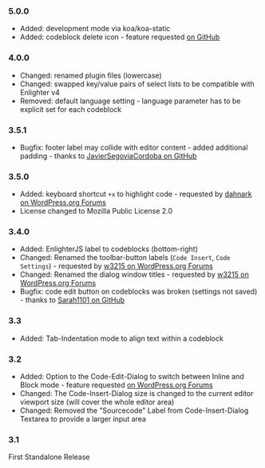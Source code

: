 ### 5.0.0 ###

* Added: development mode via koa/koa-static
* Added: codeblock delete icon - feature requested [on GitHub](https://github.com/EnlighterJS/Plugin.TinyMCE/issues/4)

### 4.0.0 ###

* Changed: renamed plugin files (lowercase)
* Changed: swapped key/value pairs of select lists to be compatible with Enlighter v4
* Removed: default language setting - language parameter has to be explicit set for each codeblock

### 3.5.1 ###

* Bugfix: footer label may collide with editor content - added additional padding - thanks to [JavierSegoviaCordoba on GitHub](https://github.com/EnlighterJS/Plugin.WordPress/issues/120)

### 3.5.0 ###

* Added: keyboard shortcut `+x` to highlight code - requested by [dahnark on WordPress.org Forums](https://wordpress.org/support/topic/override-theme-code-style/)
* License changed to Mozilla Public License 2.0

### 3.4.0 ###

* Added: EnlighterJS label to codeblocks (bottom-right)
* Changed: Renamed the toolbar-button labels (`Code Insert`, `Code Settings`) - requested by [w3215 on WordPress.org Forums](https://wordpress.org/support/topic/remove-branding-on-toolbar/)
* Changed: Renamed the dialog window titles - requested by [w3215 on WordPress.org Forums](https://wordpress.org/support/topic/remove-branding-on-toolbar/)
* Bugfix: code edit button on codeblocks was broken (settings not saved) - thanks to [Sarah1101 on GitHub](https://github.com/EnlighterJS/Plugin.WordPress/issues/101)

### 3.3 ###
* Added: Tab-Indentation mode to align text within a codeblock

### 3.2 ###
* Added: Option to the Code-Edit-Dialog to switch between Inline and Block mode - feature requested [on WordPress.org Forums](https://wordpress.org/support/topic/no-way-to-switch-from-codeblock-to-inline/#post-8539755)
* Changed: The Code-Insert-Dialog size is changed to the current editor viewport size (will cover the whole editor area)
* Changed: Removed the "Sourcecode" Label from Code-Insert-Dialog Textarea to provide a larger input area

### 3.1 ###
First Standalone Release